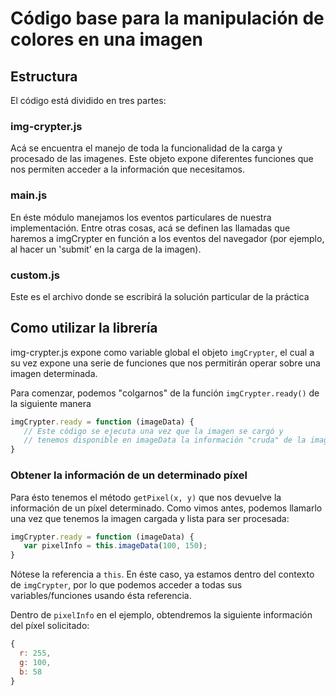 # Código base para la manipulación de colores en una imagen

## Estructura
El código está dividido en tres partes:

### img-crypter.js
Acá se encuentra el manejo de toda la funcionalidad de la carga y procesado de las imagenes.
Este objeto expone diferentes funciones que nos permiten acceder a la información que necesitamos.

### main.js
En éste módulo manejamos los eventos particulares de nuestra implementación. Entre otras cosas, acá se definen las llamadas que haremos a imgCrypter en función a los eventos del navegador (por ejemplo, al hacer un 'submit' en la carga de la imagen).

### custom.js
Este es el archivo donde se escribirá la solución particular de la práctica

## Como utilizar la librería
img-crypter.js expone como variable global el objeto `imgCrypter`, el cual a su vez expone una serie de funciones que nos permitirán operar sobre una imagen determinada.

Para comenzar, podemos "colgarnos" de la función `imgCrypter.ready()` de la siguiente manera

```javascript
imgCrypter.ready = function (imageData) {
   // Este código se ejecuta una vez que la imagen se cargó y
   // tenemos disponible en imageData la información "cruda" de la imagen
}
```

### Obtener la información de un determinado píxel
Para ésto tenemos el método `getPixel(x, y)` que nos devuelve la información de un píxel determinado.
Como vimos antes, podemos llamarlo una vez que tenemos la imagen cargada y lista para ser procesada:

```javascript
imgCrypter.ready = function (imageData) {
   var pixelInfo = this.imageData(100, 150);
}
```
Nótese la referencia a `this`. En éste caso, ya estamos dentro del contexto de `imgCrypter`, por lo que podemos acceder a todas sus variables/funciones usando ésta referencia.

Dentro de `pixelInfo` en el ejemplo, obtendremos la siguiente información del píxel solicitado:
```javascript
{
  r: 255,
  g: 100,
  b: 58
}
```
